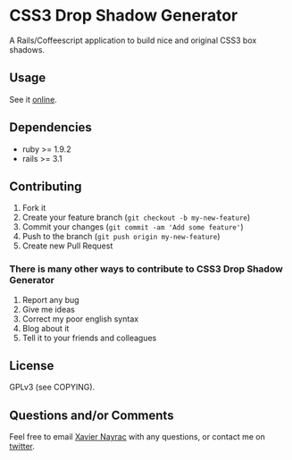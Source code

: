 CSS3 Drop Shadow Generator
============================

A Rails/Coffeescript application to build nice and original CSS3 box shadows.

Usage
--------------------------

See it [online](http://css3-drop-shadows.herokuapp.com/).

Dependencies
--------------------------

  * ruby >= 1.9.2
  * rails >= 3.1

Contributing
-------------------------

1. Fork it
2. Create your feature branch (`git checkout -b my-new-feature`)
3. Commit your changes (`git commit -am 'Add some feature'`)
4. Push to the branch (`git push origin my-new-feature`)
5. Create new Pull Request

### There is many other ways to contribute to CSS3 Drop Shadow Generator

1. Report any bug
2. Give me ideas
3. Correct my poor english syntax
4. Blog about it
5. Tell it to your friends and colleagues

License
--------------------------

GPLv3 (see COPYING).

Questions and/or Comments
--------------------------

Feel free to email [Xavier Nayrac](mailto:xavier.nayrac@gmail.com)
with any questions, or contact me on [twitter](https://twitter.com/lkdjiin).
